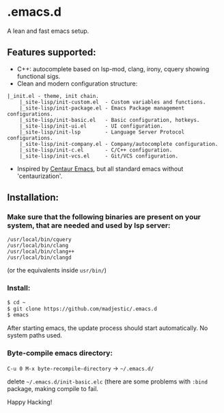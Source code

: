 # .emacs.d
A lean and fast emacs setup.

## Features supported:

* C++: autocomplete based on lsp-mod, clang, irony, cquery showing functional sigs.
* Clean and modern configuration structure:
```
|_init.el - theme, init chain.
	|_site-lisp/init-custom.el  - Custom variables and functions.
	|_site-lisp/init-package.el - Emacs Package management configurations.
	|_site-lisp/init-basic.el   - Basic configuration, hotkeys.
	|_site-lisp/init-ui.el      - UI configuration.
	|_site-lisp/init-lsp        - Language Server Protocol configurations.
	|_site-lisp/init-company.el - Company/autocomplete configuration.
	|_site-lisp/init-c.el       - C/C++ configuration.
	|_site-lisp/init-vcs.el     - Git/VCS configuration.
```
* Inspired by [Centaur Emacs](https://github.com/seagle0128/.emacs.d), but all standard emacs without 'centaurization'.

## Installation:

### Make sure that the following binaries are present on your system, that are needed and used by lsp server:

```
/usr/local/bin/cquery
/usr/local/bin/clang
/usr/local/bin/clang++
/usr/local/bin/clangd
```
(or the equivalents inside `usr/bin/`)

### Install:
```bash
$ cd ~
$ git clone https://github.com/madjestic/.emacs.d
$ emacs
```
After starting emacs, the update process should start automatically. No system paths used.

### Byte-compile emacs directory:
`C-u 0 M-x byte-recompile-directory` -> `~/.emacs.d/`

delete `~/.emacs.d/init-basic.elc` (there are some problems with `:bind` package, making compile to fail.


Happy Hacking!


